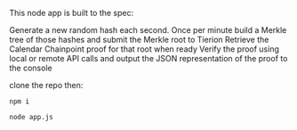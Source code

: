 This node app is built to the spec:

Generate a new random hash each second.
Once per minute build a Merkle tree of those hashes and submit the Merkle root to Tierion
Retrieve the Calendar Chainpoint proof for that root when ready
Verify the proof using local or remote API calls and output the JSON representation of the proof to the console

clone the repo then:

```npm i```

```node app.js```
